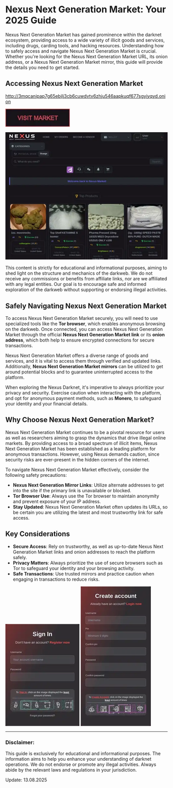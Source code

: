 # Nexus Next Generation Market: Your 2025 Guide

Nexus Next Generation Market has gained prominence within the darknet ecosystem, providing access to a wide variety of illicit goods and services, including drugs, carding tools, and hacking resources. Understanding how to safely access and navigate Nexus Next Generation Market is crucial. Whether you're looking for the Nexus Next Generation Market URL, its onion address, or a Nexus Next Generation Market mirror, this guide will provide the details you need to get started.

## Accessing Nexus Next Generation Market

http://3mqcanipap7g65ebjlj3cb6cuwdvtv6zhju546aapkuqf677sgyiyqyd.onion

[<img src="/screenshot/session.webp" width="200">](http://3mqcanipap7g65ebjlj3cb6cuwdvtv6zhju546aapkuqf677sgyiyqyd.onion)

<a href="http://3mqcanipap7g65ebjlj3cb6cuwdvtv6zhju546aapkuqf677sgyiyqyd.onion"><img src="/screenshot/view.webp" alt="image" style="max-width: 100%;"></a>

This content is strictly for educational and informational purposes, aiming to shed light on the structure and mechanics of the darkweb. We do not receive any commissions or benefits from affiliate links, nor are we affiliated with any legal entities. Our goal is to encourage safe and informed exploration of the darkweb without supporting or endorsing illegal activities.

## Safely Navigating Nexus Next Generation Market

To access Nexus Next Generation Market securely, you will need to use specialized tools like the **Tor browser**, which enables anonymous browsing on the darkweb. Once connected, you can access Nexus Next Generation Market through the official **Nexus Next Generation Market link** or its **onion address**, which both help to ensure encrypted connections for secure transactions.

Nexus Next Generation Market offers a diverse range of goods and services, and it is vital to access them through verified and updated links. Additionally, **Nexus Next Generation Market mirrors** can be utilized to get around potential blocks and to guarantee uninterrupted access to the platform.

When exploring the Nexus Darknet, it's imperative to always prioritize your privacy and security. Exercise caution when interacting with the platform, and opt for anonymous payment methods, such as **Monero**, to safeguard your identity and your financial details.

## Why Choose Nexus Next Generation Market?

Nexus Next Generation Market continues to be a pivotal resource for users as well as researchers aiming to grasp the dynamics that drive illegal online markets. By providing access to a broad spectrum of illicit items, Nexus Next Generation Market has been established as a leading platform for anonymous transactions. However, using Nexus demands caution, since security risks are ever-present in the hidden corners of the internet.

To navigate Nexus Next Generation Market effectively, consider the following safety precautions:

-   **Nexus Next Generation Mirror Links**: Utilize alternate addresses to get into the site if the primary link is unavailable or blocked.
-   **Tor Browser Use**: Always use the Tor browser to maintain anonymity and prevent exposure of your IP address.
-   **Stay Updated**: Nexus Next Generation Market often updates its URLs, so be certain you are utilizing the latest and most trustworthy link for safe access.

## Key Considerations

-   **Secure Access**: Rely on trustworthy, as well as up-to-date Nexus Next Generation Market links and onion addresses to reach the platform safely.
-   **Privacy Matters**: Always prioritize the use of secure browsers such as Tor to safeguard your identity and your browsing activity.
-   **Safe Transactions**: Use trusted mirrors and practice caution when engaging in transactions to reduce risks.

<a href="http://3mqcanipap7g65ebjlj3cb6cuwdvtv6zhju546aapkuqf677sgyiyqyd.onion"><img src="/screenshot/toolbar.webp" alt="image" style="max-width: 100%;"></a>
<a href="http://3mqcanipap7g65ebjlj3cb6cuwdvtv6zhju546aapkuqf677sgyiyqyd.onion"><img src="/screenshot/shell.webp" alt="image" style="max-width: 100%;"></a>

---

### Disclaimer:

This guide is exclusively for educational and informational purposes. The information aims to help you enhance your understanding of darknet operations. We do not endorse or promote any illegal activities. Always abide by the relevant laws and regulations in your jurisdiction.

















Update:  13.08.2025